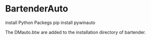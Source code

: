# BartenderAuto

install Python Packegs
pip install pywinauto


The DMauto.btw are added to the installation directory of bartender.
